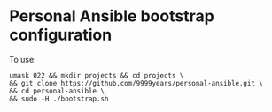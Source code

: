# Personal Ansible bootstrap configuration

To use:

    umask 022 && mkdir projects && cd projects \
    && git clone https://github.com/9999years/personal-ansible.git \
    && cd personal-ansible \
    && sudo -H ./bootstrap.sh

